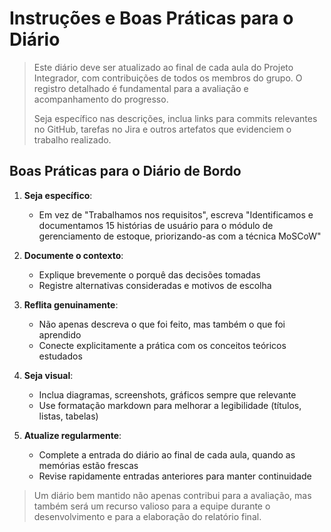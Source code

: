 # Instruções e Boas Práticas para o Diário

>Este diário deve ser atualizado ao final de cada aula do Projeto Integrador, com contribuições de todos os membros do grupo. O registro detalhado é fundamental para a avaliação e acompanhamento do progresso.
>
>Seja específico nas descrições, inclua links para commits relevantes no GitHub, tarefas no Jira e outros artefatos que evidenciem o trabalho realizado.

## Boas Práticas para o Diário de Bordo

1. **Seja específico**:
   - Em vez de "Trabalhamos nos requisitos", escreva "Identificamos e documentamos 15 histórias de usuário para o módulo de gerenciamento de estoque, priorizando-as com a técnica MoSCoW"

2. **Documente o contexto**:
   - Explique brevemente o porquê das decisões tomadas
   - Registre alternativas consideradas e motivos de escolha

3. **Reflita genuinamente**:
   - Não apenas descreva o que foi feito, mas também o que foi aprendido
   - Conecte explicitamente a prática com os conceitos teóricos estudados

4. **Seja visual**:
   - Inclua diagramas, screenshots, gráficos sempre que relevante
   - Use formatação markdown para melhorar a legibilidade (títulos, listas, tabelas)

5. **Atualize regularmente**:
   - Complete a entrada do diário ao final de cada aula, quando as memórias estão frescas
   - Revise rapidamente entradas anteriores para manter continuidade

>Um diário bem mantido não apenas contribui para a avaliação, mas também será um recurso valioso para a equipe durante o desenvolvimento e para a elaboração do relatório final.
